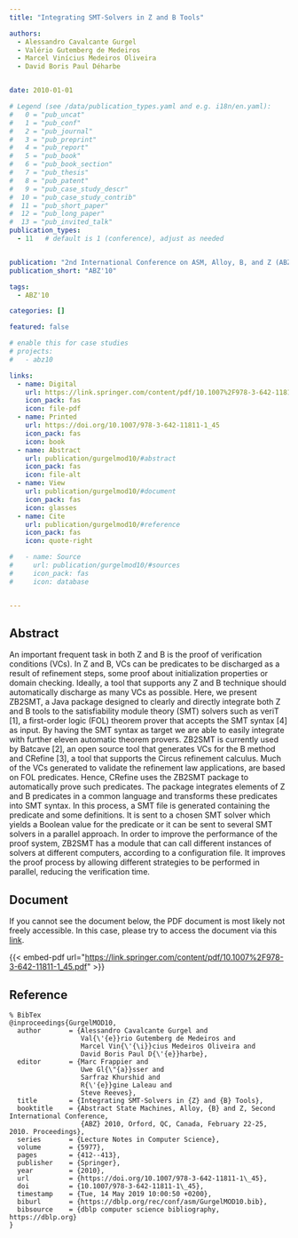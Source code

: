 ```yaml
---
title: "Integrating SMT-Solvers in Z and B Tools"

authors:
  - Alessandro Cavalcante Gurgel
  - Valério Gutemberg de Medeiros
  - Marcel Vinícius Medeiros Oliveira
  - David Boris Paul Déharbe


date: 2010-01-01

# Legend (see /data/publication_types.yaml and e.g. i18n/en.yaml): 
#   0 = "pub_uncat"
#   1 = "pub_conf"
#   2 = "pub_journal"
#   3 = "pub_preprint"
#   4 = "pub_report"
#   5 = "pub_book"
#   6 = "pub_book_section"
#   7 = "pub_thesis"
#   8 = "pub_patent"
#   9 = "pub_case_study_descr"
#  10 = "pub_case_study_contrib"
#  11 = "pub_short_paper"
#  12 = "pub_long_paper"
#  13 = "pub_invited_talk"
publication_types:
  - 11   # default is 1 (conference), adjust as needed


publication: "2nd International Conference on ASM, Alloy, B, and Z (ABZ'10)"
publication_short: "ABZ'10"

tags:
  - ABZ'10

categories: []

featured: false

# enable this for case studies
# projects:
#   - abz10

links:
  - name: Digital
    url: https://link.springer.com/content/pdf/10.1007%2F978-3-642-11811-1_45.pdf
    icon_pack: fas
    icon: file-pdf
  - name: Printed
    url: https://doi.org/10.1007/978-3-642-11811-1_45
    icon_pack: fas
    icon: book
  - name: Abstract
    url: publication/gurgelmod10/#abstract
    icon_pack: fas
    icon: file-alt
  - name: View
    url: publication/gurgelmod10/#document
    icon_pack: fas
    icon: glasses
  - name: Cite
    url: publication/gurgelmod10/#reference
    icon_pack: fas
    icon: quote-right

#   - name: Source
#     url: publication/gurgelmod10/#sources
#     icon_pack: fas
#     icon: database


---
```


## Abstract

An important frequent task in both Z and B is the proof of verification conditions (VCs). In Z and B, VCs can be predicates to be discharged as a result of refinement steps, some proof about initialization properties or domain checking. Ideally, a tool that supports any Z and B technique should automatically discharge as many VCs as possible. Here, we present ZB2SMT, a Java package designed to clearly and directly integrate both Z and B tools to the satisfiability module theory (SMT) solvers such as veriT [1], a first-order logic (FOL) theorem prover that accepts the SMT syntax [4] as input. By having the SMT syntax as target we are able to easily integrate with further eleven automatic theorem provers. ZB2SMT is currently used by Batcave [2], an open source tool that generates VCs for the B method and CRefine [3], a tool that supports the Circus refinement calculus. Much of the VCs generated to validate the refinement law applications, are based on FOL predicates. Hence, CRefine uses the ZB2SMT package to automatically prove such predicates. The package integrates elements of Z and B predicates in a common language and transforms these predicates into SMT syntax. In this process, a SMT file is generated containing the predicate and some definitions. It is sent to a chosen SMT solver which yields a Boolean value for the predicate or it can be sent to several SMT solvers in a parallel approach. In order to improve the performance of the proof system, ZB2SMT has a module that can call different instances of solvers at different computers, according to a configuration file. It improves the proof process by allowing different strategies to be performed in parallel, reducing the verification time.

## Document

If you cannot see the document below, the PDF document is most likely not freely accessible. In this case, please try to access the document via this <a href="https://link.springer.com/content/pdf/10.1007%2F978-3-642-11811-1_45.pdf">link</a>.

{{< embed-pdf url="https://link.springer.com/content/pdf/10.1007%2F978-3-642-11811-1_45.pdf" >}}

## Reference

```
% BibTex
@inproceedings{GurgelMOD10,
  author       = {Alessandro Cavalcante Gurgel and
                  Val{\'{e}}rio Gutemberg de Medeiros and
                  Marcel Vin{\'{\i}}cius Medeiros Oliveira and
                  David Boris Paul D{\'{e}}harbe},
  editor       = {Marc Frappier and
                  Uwe Gl{\"{a}}sser and
                  Sarfraz Khurshid and
                  R{\'{e}}gine Laleau and
                  Steve Reeves},
  title        = {Integrating SMT-Solvers in {Z} and {B} Tools},
  booktitle    = {Abstract State Machines, Alloy, {B} and Z, Second International Conference,
                  {ABZ} 2010, Orford, QC, Canada, February 22-25, 2010. Proceedings},
  series       = {Lecture Notes in Computer Science},
  volume       = {5977},
  pages        = {412--413},
  publisher    = {Springer},
  year         = {2010},
  url          = {https://doi.org/10.1007/978-3-642-11811-1\_45},
  doi          = {10.1007/978-3-642-11811-1\_45},
  timestamp    = {Tue, 14 May 2019 10:00:50 +0200},
  biburl       = {https://dblp.org/rec/conf/asm/GurgelMOD10.bib},
  bibsource    = {dblp computer science bibliography, https://dblp.org}
}


```

<!-- # add information for case study papers (if available)
## Sources

- **Used formal method:**
  [ASM](/method/asm)
- **Resources and tools:**
  Asmeta

For more information, please contact the <a href ="mailto:silvia.bonfanti@unibg.it;arcaini@nii.ac.jp;angelo.gargantini@unibg.it;scandurra@unibg.it;elvinia.riccobene@unimi.it">authors</a>-->

